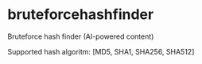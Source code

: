 # bruteforcehashfinder
Bruteforce hash finder (AI-powered content)

Supported hash algoritm: [MD5, SHA1, SHA256, SHA512]
